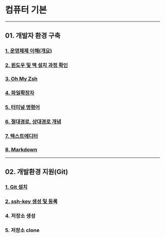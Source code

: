 # 컴퓨터 기본
---
## 01. 개발자 환경 구축

### [1. 운영체제 이해(개요)](../운영체제의이해.md)
### [2. 윈도우 및 맥 설치 과정 확인](https://www.notion.so/20220120-3ec097504d394cfc83298da736a541dd)
### [3. Oh My Zsh](https://www.notion.so/20220120-3ec097504d394cfc83298da736a541dd)
### [4. 파일확장자](../파일확장자.md)
### [5. 터미널 명령어](../터미널명령어.md)
### [6. 절대경로, 상대경로 개념](../경로개념.md)
### [7. 텍스트에디터](../텍스트에디터.md)
### [8. Markdown](../markdown/markdown.md)

---
## 02. 개발환경 지원(Git)

### [1. Git 설치](../git설치.md)
### [2. ssh-key 생성 및 등록](../ssh.md)
### 4. 저장소 생성
### 5. 저장소 clone

